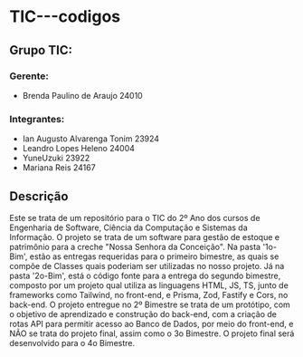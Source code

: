 # TIC---codigos

## Grupo TIC:
### Gerente:
  - Brenda Paulino de Araujo 24010
### Integrantes:
  - Ian Augusto Alvarenga Tonim 23924
  - Leandro Lopes Heleno 24004
  - YuneUzuki 23922
  - Mariana Reis 24167

## Descrição
Este se trata de um repositório para o TIC do 2º Ano dos cursos de Engenharia de Software, Ciência da Computação e Sistemas da Informação. O projeto se trata de
um software para gestão de estoque e patrimônio para a creche "Nossa Senhora da Conceição". Na pasta '1o-Bim', estão as entregas requeridas para o primeiro bimestre,
as quais se compõe de Classes quais poderiam ser utilizadas no nosso projeto. Já na pasta '2o-Bim', está o código fonte para a entrega do segundo bimestre, composto
por um projeto qual utiliza as linguagens HTML, JS, TS, junto de frameworks como Tailwind, no front-end, e Prisma, Zod, Fastify e Cors, no back-end. O projeto entregue
no 2º Bimestre se trata de um protótipo, com o objetivo de aprendizado e construção do back-end, com a criação de rotas API para permitir acesso ao Banco de Dados,
por meio do front-end, e NÃO se trata do projeto final, assim como o 3o Bimestre. O projeto final será desenvolvido para o 4o Bimestre.
